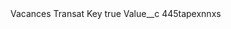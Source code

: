 <?xml version="1.0" encoding="UTF-8"?>
<CustomMetadata xmlns="http://soap.sforce.com/2006/04/metadata" xmlns:xsi="http://www.w3.org/2001/XMLSchema-instance" xmlns:xsd="http://www.w3.org/2001/XMLSchema">
    <label>Vacances Transat Key</label>
    <protected>true</protected>
    <values>
        <field>Value__c</field>
        <value xsi:type="xsd:string">445tapexnnxs</value>
    </values>
</CustomMetadata>
